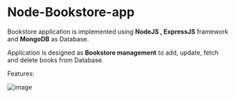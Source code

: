 # Node-Bookstore-app
Bookstore application is implemented using **NodeJS , ExpressJS** framework and **MongoDB** as Database.

Application is designed as **Bookstore management** to add, update, fetch and delete books from Database.

Features:

![image](https://user-images.githubusercontent.com/18049731/145597520-3395dc7b-e8e9-4f95-b640-02b492f6f19a.png)

